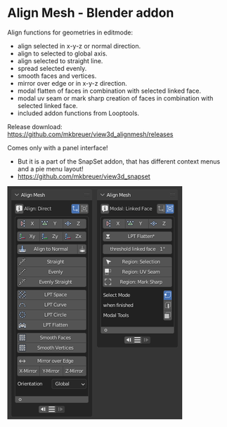 # Align Mesh - Blender addon

Align functions for geometries in editmode:
- align selected in x-y-z or normal direction.
- align to selected to global axis.
- align selected to straight line.
- spread selected evenly.
- smooth faces and vertices.
- mirror over edge or in x-y-z direction.
- modal flatten of faces in combination with selected linked face. 
- modal uv seam or mark sharp creation of faces in combination with selected linked face. 
- included addon functions from Looptools.

Release download: https://github.com/mkbreuer/view3d_alignmesh/releases

Comes only with a panel interface!
- But it is a part of the SnapSet addon, that has different context menus and a pie menu layout!
- https://github.com/mkbreuer/view3d_snapset

![Panel layout: ](./images/ui_alignmesh.png)